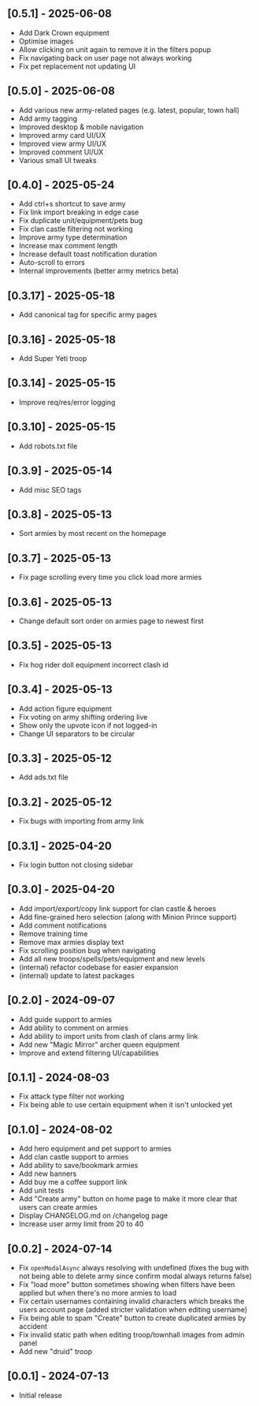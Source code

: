 ## [0.5.1] - 2025-06-08

- Add Dark Crown equipment
- Optimise images
- Allow clicking on unit again to remove it in the filters popup
- Fix navigating back on user page not always working
- Fix pet replacement not updating UI

## [0.5.0] - 2025-06-08

- Add various new army-related pages (e.g. latest, popular, town hall)
- Add army tagging
- Improved desktop & mobile navigation
- Improved army card UI/UX
- Improved view army UI/UX
- Improved comment UI/UX
- Various small UI tweaks

## [0.4.0] - 2025-05-24

- Add ctrl+s shortcut to save army
- Fix link import breaking in edge case
- Fix duplicate unit/equipment/pets bug
- Fix clan castle filtering not working
- Improve army type determination
- Increase max comment length
- Increase default toast notification duration
- Auto-scroll to errors
- Internal improvements (better army metrics beta)

## [0.3.17] - 2025-05-18

- Add canonical tag for specific army pages

## [0.3.16] - 2025-05-18

- Add Super Yeti troop

## [0.3.14] - 2025-05-15

- Improve req/res/error logging

## [0.3.10] - 2025-05-15

- Add robots.txt file

## [0.3.9] - 2025-05-14

- Add misc SEO tags

## [0.3.8] - 2025-05-13

- Sort armies by most recent on the homepage

## [0.3.7] - 2025-05-13

- Fix page scrolling every time you click load more armies

## [0.3.6] - 2025-05-13

- Change default sort order on armies page to newest first

## [0.3.5] - 2025-05-13

- Fix hog rider doll equipment incorrect clash id

## [0.3.4] - 2025-05-13

- Add action figure equipment
- Fix voting on army shifting ordering live
- Show only the upvote icon if not logged-in
- Change UI separators to be circular

## [0.3.3] - 2025-05-12

- Add ads.txt file

## [0.3.2] - 2025-05-12

- Fix bugs with importing from army link

## [0.3.1] - 2025-04-20

- Fix login button not closing sidebar

## [0.3.0] - 2025-04-20

- Add import/export/copy link support for clan castle & heroes
- Add fine-grained hero selection (along with Minion Prince support)
- Add comment notifications
- Remove training time
- Remove max armies display text
- Fix scrolling position bug when navigating
- Add all new troops/spells/pets/equipment and new levels
- (internal) refactor codebase for easier expansion
- (internal) update to latest packages

## [0.2.0] - 2024-09-07

- Add guide support to armies
- Add ability to comment on armies
- Add ability to import units from clash of clans army link
- Add new "Magic Mirror" archer queen equipment
- Improve and extend filtering UI/capabilities

## [0.1.1] - 2024-08-03

- Fix attack type filter not working
- Fix being able to use certain equipment when it isn't unlocked yet

## [0.1.0] - 2024-08-02

- Add hero equipment and pet support to armies
- Add clan castle support to armies
- Add ability to save/bookmark armies
- Add new banners
- Add buy me a coffee support link
- Add unit tests
- Add "Create army" button on home page to make it more clear that users can create armies
- Display CHANGELOG.md on /changelog page
- Increase user army limit from 20 to 40

## [0.0.2] - 2024-07-14

- Fix `openModalAsync` always resolving with undefined (fixes the bug with not being able to delete army since confirm modal always returns false)
- Fix "load more" button sometimes showing when filters have been applied but when there's no more armies to load
- Fix certain usernames containing invalid characters which breaks the users account page (added stricter validation when editing username)
- Fix being able to spam "Create" button to create duplicated armies by accident
- Fix invalid static path when editing troop/townhall images from admin panel
- Add new "druid" troop

## [0.0.1] - 2024-07-13

- Initial release
